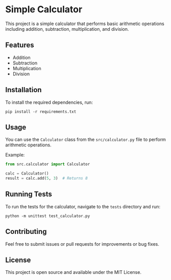# Simple Calculator

This project is a simple calculator that performs basic arithmetic operations including addition, subtraction, multiplication, and division. 

## Features

- Addition
- Subtraction
- Multiplication
- Division

## Installation

To install the required dependencies, run:

```
pip install -r requirements.txt
```

## Usage

You can use the `Calculator` class from the `src/calculator.py` file to perform arithmetic operations. 

Example:

```python
from src.calculator import Calculator

calc = Calculator()
result = calc.add(5, 3)  # Returns 8
```

## Running Tests

To run the tests for the calculator, navigate to the `tests` directory and run:

```
python -m unittest test_calculator.py
```

## Contributing

Feel free to submit issues or pull requests for improvements or bug fixes. 

## License

This project is open source and available under the MIT License.